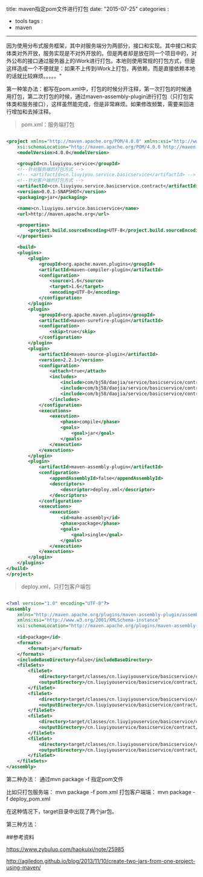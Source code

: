 title: maven指定pom文件进行打包
date: "2015-07-25"
categories : 
  - tools
tags : 
  - maven
---

因为使用分布式服务框架，其中对服务端分为两部分，接口和实现。其中接口和实体类对外开放，服务实现是不对外开放的。但是两者却是放在同一个项目中的，对外公布的接口通过服务器上的iWork进行打包。本地则使用常规的打包方式，但是这样造成一个不便就是：如果不上传到iWork上打包，再依赖，而是直接依赖本地的话就比较麻烦。。。。。"


第一种笨办法：都写在pom.xml中，打包的时候分开注释，第一次打包的时候通用打包，第二次打包的时候，通过maven-assembly-plugin进行打包（只打包实体类和服务接口），这样虽然能完成，但是非常麻烦。如果修改频繁，需要来回进行增加和去掉注释。


> pom.xml：服务端打包

```xml

<project xmlns="http://maven.apache.org/POM/4.0.0" xmlns:xsi="http://www.w3.org/2001/XMLSchema-instance"
	xsi:schemaLocation="http://maven.apache.org/POM/4.0.0 http://maven.apache.org/xsd/maven-4.0.0.xsd">
	<modelVersion>4.0.0</modelVersion>

	<groupId>cn.liuyiyou.service</groupId>
	<!--针对服务端的打包方式 -->
	<!-- <artifactId>cn.liuyiyou.service.basicservice</artifactId> -->
	<!--针对客户端的打包方式 -->
	<artifactId>ccn.liuyiyou.service.basicservice.contract</artifactId>
	<version>0.0.1-SNAPSHOT</version>
	<packaging>jar</packaging>

	<name>cn.liuyiyou.service.basicservice</name>
	<url>http://maven.apache.org</url>

	<properties>
		<project.build.sourceEncoding>UTF-8</project.build.sourceEncoding>
	</properties>

	<build>
	<plugins>
		<plugin>
			<groupId>org.apache.maven.plugins</groupId>
			<artifactId>maven-compiler-plugin</artifactId>
			<configuration>
				<source>1.6</source>
				<target>1.6</target>
				<encoding>UTF-8</encoding>
			</configuration>
		</plugin>
		<plugin>
			<groupId>org.apache.maven.plugins</groupId>
			<artifactId>maven-surefire-plugin</artifactId>
			<configuration>
				<skip>true</skip>
			</configuration>
		</plugin>
		<plugin>
			<artifactId>maven-source-plugin</artifactId>
			<version>2.2.1</version>
			<configuration>
				<attach>true</attach>
				<includes>
					<include>com/bj58/daojia/service/basicservice/contract/model/*.java</include>
					<include>com/bj58/daojia/service/basicservice/contract/model/shared/*.java</include>
					<include>com/bj58/daojia/service/basicservice/contract/service/*.java</include>
				</includes>
			</configuration>
			<executions>
				<execution>
					<phase>compile</phase>
					<goals>
						<goal>jar</goal>
					</goals>
				</execution>
			</executions>
		</plugin>
		<plugin>
			<artifactId>maven-assembly-plugin</artifactId>
			<configuration>
				<appendAssemblyId>false</appendAssemblyId>
				<descriptors>
					<descriptor>deploy.xml</descriptor>
				</descriptors>
			</configuration>
			<executions>
				<execution>
					<id>make-assembly</id>
					<phase>package</phase>
					<goals>
						<goal>single</goal>
					</goals>
				</execution>
			</executions>
		</plugin>
	</plugins>
</build>
</project>

```


> deploy.xml，只打包客户端包

```xml

<?xml version="1.0" encoding="UTF-8"?>
<assembly
	xmlns="http://maven.apache.org/plugins/maven-assembly-plugin/assembly/1.1.0"
	xmlns:xsi="http://www.w3.org/2001/XMLSchema-instance"
	xsi:schemaLocation="http://maven.apache.org/plugins/maven-assembly-plugin/assembly/1.1.0 http://maven.apache.org/xsd/assembly-1.1.0.xsd">
	
	<id>package</id>
	<formats>
		<format>jar</format>
	</formats>
	<includeBaseDirectory>false</includeBaseDirectory>
	<fileSets>
		<fileSet>
			<directory>target/classes/cn.liuyiyouservice/basicservice/contract/model</directory>
			<outputDirectory>/cn.liuyiyouservice/basicservice/contract/model</outputDirectory>
		</fileSet>
		<fileSet>
			<directory>target/classes/cn.liuyiyouservice/basicservice/contract/model/shared</directory>
			<outputDirectory>/cn.liuyiyouservice/basicservice/contract/model/shared</outputDirectory>
		</fileSet>
		<fileSet>
			<directory>target/classes/cn.liuyiyouservice/basicservice/contract/service/</directory>
			<outputDirectory>/cn.liuyiyouservice/basicservice/contract/service</outputDirectory>
		</fileSet>
		<fileSet>
			<directory>target/classes/cn.liuyiyouservice/basicservice/contract/service/</directory>
			<outputDirectory>/cn.liuyiyouservice/basicservice/contract/service</outputDirectory>
		</fileSet>
	</fileSets>
</assembly>

```




第二种办法： 通过mvn package -f  指定pom文件

比如只打包服务端： mvn package -f pom.xml
打包客户端端： mvn package -f deploy_pom.xml

在这种情况下，target目录中出现了两个jar包。


第三种方法：


##参考资料

https://www.zybuluo.com/haokuixi/note/25985

http://agiledon.github.io/blog/2013/11/10/create-two-jars-from-one-project-using-maven/